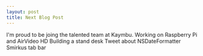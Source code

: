 ```yaml
---
layout: post
title: Next Blog Post
---
```


I'm proud to be joing the talented team at Kaymbu.
Working on Raspberry Pi and AirVideo HD
Building a stand desk
Tweet about NSDateFormatter
Smirkus tab bar